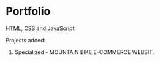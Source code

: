 # Portfolio
HTML, CSS and JavaScript

Projects added:
1. Specialized - MOUNTAIN BIKE E-COMMERCE WEBSIT.



